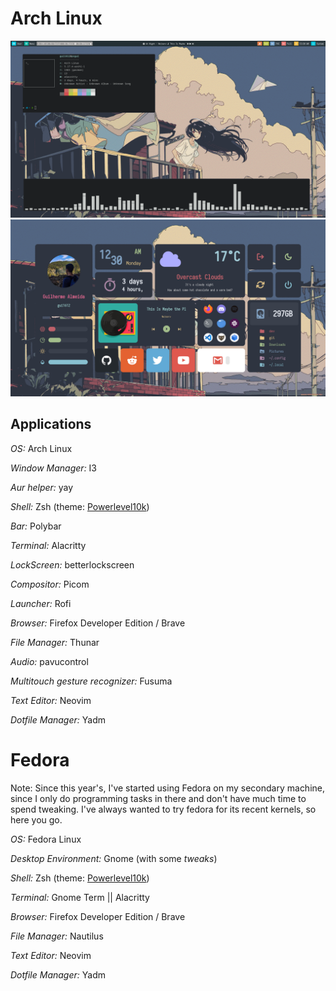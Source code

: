 # Arch Linux

![Main Screen](/Arch/assets/main.png)
![Widget Screen](/Arch/assets/sec.png)

## Applications

*OS:* Arch Linux

*Window Manager:* I3

*Aur helper:* yay

*Shell:* Zsh (theme: [Powerlevel10k](https://github.com/romkatv/powerlevel10k))

*Bar:* Polybar

*Terminal:* Alacritty

*LockScreen:* betterlockscreen

*Compositor:* Picom

*Launcher:* Rofi

*Browser:* Firefox Developer Edition / Brave

*File Manager:* Thunar

*Audio:* pavucontrol

*Multitouch gesture recognizer:* Fusuma

*Text Editor:* Neovim

*Dotfile Manager:* Yadm

# Fedora

Note: Since this year's, I've started using Fedora on my secondary machine, since I only do programming tasks in there and don't have much time to spend tweaking. I've always wanted to try fedora for its recent kernels, so here you go.

*OS:* Fedora Linux

*Desktop Environment:* Gnome (with some *tweaks*)

*Shell:* Zsh (theme: [Powerlevel10k](https://github.com/romkatv/powerlevel10k))

*Terminal:* Gnome Term || Alacritty

*Browser:* Firefox Developer Edition / Brave

*File Manager:* Nautilus

*Text Editor:* Neovim

*Dotfile Manager:* Yadm
